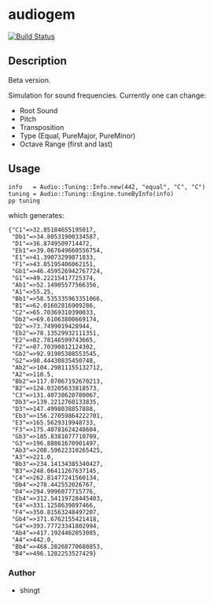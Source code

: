 # audiogem

[![Build Status](https://travis-ci.org/shingt/audiogem.svg?branch=master)](https://travis-ci.org/shingt/audiogem)

## Description

Beta version.

Simulation for sound frequencies. Currently one can change:

* Root Sound
* Pitch
* Transposition
* Type (Equal, PureMajor, PureMinor)
* Octave Range (first and last)

## Usage

```
info   = Audio::Tuning::Info.new(442, "equal", "C", "C")
tuning = Audio::Tuning::Engine.tuneByInfo(info)
pp tuning
```

which generates:

```
{"C1"=>32.85184655195017,
 "Db1"=>34.80531900334587,
 "D1"=>36.8749509714472,
 "Eb1"=>39.067649660556754,
 "E1"=>41.39073299871833,
 "F1"=>43.85195406062151,
 "Gb1"=>46.459526942767724,
 "G1"=>49.22215417725374,
 "Ab1"=>52.14905577566356,
 "A1"=>55.25,
 "Bb1"=>58.535335963351066,
 "B1"=>62.01602816909286,
 "C2"=>65.70369310390033,
 "Db2"=>69.61063800669174,
 "D2"=>73.7499019428944,
 "Eb2"=>78.13529932111351,
 "E2"=>82.78146599743665,
 "F2"=>87.70390812124302,
 "Gb2"=>92.91905388553545,
 "G2"=>98.44430835450748,
 "Ab2"=>104.29811155132712,
 "A2"=>110.5,
 "Bb2"=>117.07067192670213,
 "B2"=>124.03205633818573,
 "C3"=>131.40738620780067,
 "Db3"=>139.2212760133835,
 "D3"=>147.4998038857888,
 "Eb3"=>156.27059864222701,
 "E3"=>165.5629319948733,
 "F3"=>175.40781624248604,
 "Gb3"=>185.8381077710709,
 "G3"=>196.88861670901497,
 "Ab3"=>208.59622310265425,
 "A3"=>221.0,
 "Bb3"=>234.14134385340427,
 "B3"=>248.06411267637145,
 "C4"=>262.81477241560134,
 "Db4"=>278.442552026767,
 "D4"=>294.9996077715776,
 "Eb4"=>312.54119728445403,
 "E4"=>331.1258639897466,
 "F4"=>350.81563248497207,
 "Gb4"=>371.6762155421418,
 "G4"=>393.77723341802994,
 "Ab4"=>417.1924462053085,
 "A4"=>442.0,
 "Bb4"=>468.28268770680853,
 "B4"=>496.1282253527429}
```

### Author

* shingt
